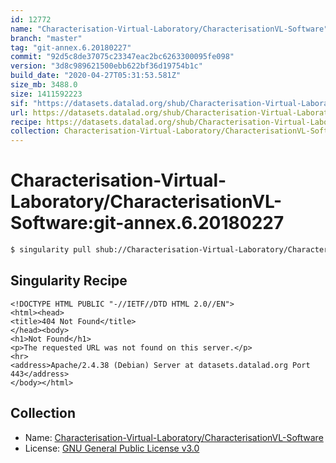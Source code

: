 ```yaml
---
id: 12772
name: "Characterisation-Virtual-Laboratory/CharacterisationVL-Software"
branch: "master"
tag: "git-annex.6.20180227"
commit: "92d5c8de37075c23347eac2bc6263300095fe098"
version: "3d8c989621500ebb622bf36d19754b1c"
build_date: "2020-04-27T05:31:53.581Z"
size_mb: 3488.0
size: 1411592223
sif: "https://datasets.datalad.org/shub/Characterisation-Virtual-Laboratory/CharacterisationVL-Software/git-annex.6.20180227/2020-04-27-92d5c8de-3d8c9896/3d8c989621500ebb622bf36d19754b1c.sif"
url: https://datasets.datalad.org/shub/Characterisation-Virtual-Laboratory/CharacterisationVL-Software/git-annex.6.20180227/2020-04-27-92d5c8de-3d8c9896/
recipe: https://datasets.datalad.org/shub/Characterisation-Virtual-Laboratory/CharacterisationVL-Software/git-annex.6.20180227/2020-04-27-92d5c8de-3d8c9896/Singularity
collection: Characterisation-Virtual-Laboratory/CharacterisationVL-Software
---
```


# Characterisation-Virtual-Laboratory/CharacterisationVL-Software:git-annex.6.20180227

```bash
$ singularity pull shub://Characterisation-Virtual-Laboratory/CharacterisationVL-Software:git-annex.6.20180227
```

## Singularity Recipe

```singularity
<!DOCTYPE HTML PUBLIC "-//IETF//DTD HTML 2.0//EN">
<html><head>
<title>404 Not Found</title>
</head><body>
<h1>Not Found</h1>
<p>The requested URL was not found on this server.</p>
<hr>
<address>Apache/2.4.38 (Debian) Server at datasets.datalad.org Port 443</address>
</body></html>
```

## Collection

 - Name: [Characterisation-Virtual-Laboratory/CharacterisationVL-Software](https://github.com/Characterisation-Virtual-Laboratory/CharacterisationVL-Software)
 - License: [GNU General Public License v3.0](https://api.github.com/licenses/gpl-3.0)

